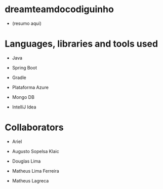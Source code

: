# dreamteamdocodiguinho

- (resumo aqui)



# Languages, libraries and tools used

- Java
- Spring Boot
- Gradle
- Plataforma Azure

- Mongo DB

- IntelliJ Idea

# Collaborators

- Ariel

- Augusto Sopelsa Klaic

- Douglas Lima

- Matheus Lima Ferreira

- Matheus Lagreca

